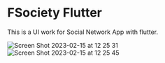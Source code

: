 # FSociety Flutter

This is a UI work for Social Network App with flutter.

![Screen Shot 2023-02-15 at 12 25 31](https://user-images.githubusercontent.com/45063194/218987259-7d1316f9-fb51-4236-abcc-19e0fba80a43.png)
![Screen Shot 2023-02-15 at 12 25 45](https://user-images.githubusercontent.com/45063194/218987315-be893a2e-c921-4eab-a983-8ece64557ac4.png)
